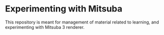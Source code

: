 # Experimenting with Mitsuba

This repository is meant for management of material related to learning, and experimenting with Mitsuba 3
renderer.

